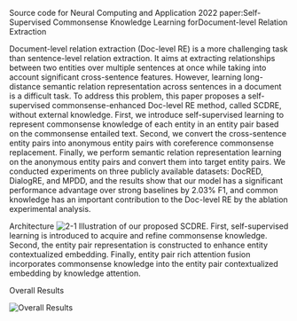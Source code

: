 Source code for Neural Computing and Application 2022 paper:Self-Supervised Commonsense Knowledge Learning forDocument-level Relation Extraction

Document-level relation extraction (Doc-level RE) is a more challenging task than sentence-level relation extraction. It aims at extracting relationships between two entities over multiple sentences at once while taking into account significant cross-sentence features. However, learning long-distance semantic relation representation across sentences in a document is a difficult task. To address this problem, this paper proposes a self-supervised commonsense-enhanced Doc-level RE method, called SCDRE, without external knowledge. First, we introduce self-supervised learning to represent commonsense knowledge of each entity in an entity pair based on the commonsense entailed text. Second, we convert the cross-sentence entity pairs into anonymous entity pairs with coreference commonsense replacement. Finally, we perform semantic relation representation learning on the anonymous entity pairs and convert them into target entity pairs. We conducted experiments on three publicly available datasets: DocRED, DialogRE, and MPDD, and the results show that our model has a significant performance advantage over strong baselines by 2.03% F1, and common knowledge has an important contribution to the Doc-level RE by the ablation experimental analysis.

Architecture
![2-1](https://user-images.githubusercontent.com/9714955/174421629-6e37ff8f-a060-4c36-8af4-3b1de0e0929e.PNG)
Illustration of our proposed SCDRE. First, self-supervised learning is introduced to acquire and refine commonsense knowledge. Second, the entity pair representation is constructed to enhance entity contextualized embedding. Finally, entity pair rich attention fusion incorporates commonsense knowledge into the entity pair contextualized embedding by knowledge attention.

Overall Results

![Overall Results](https://user-images.githubusercontent.com/9714955/174421755-65779f08-4c93-4399-aaaf-2b4717d02aed.PNG)

